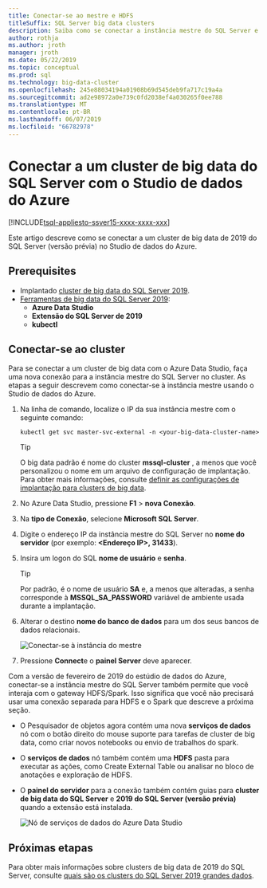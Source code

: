 ```yaml
---
title: Conectar-se ao mestre e HDFS
titleSuffix: SQL Server big data clusters
description: Saiba como se conectar a instância mestre do SQL Server e o gateway HDFS/Spark para um cluster de big data do SQL Server 2019 (visualização).
author: rothja
ms.author: jroth
manager: jroth
ms.date: 05/22/2019
ms.topic: conceptual
ms.prod: sql
ms.technology: big-data-cluster
ms.openlocfilehash: 245e88034194a01908b69d545deb9fa717c19a4a
ms.sourcegitcommit: ad2e98972a0e739c0fd2038ef4a030265f0ee788
ms.translationtype: MT
ms.contentlocale: pt-BR
ms.lasthandoff: 06/07/2019
ms.locfileid: "66782978"
---
```

# <a name="connect-to-a-sql-server-big-data-cluster-with-azure-data-studio"></a>Conectar a um cluster de big data do SQL Server com o Studio de dados do Azure

[!INCLUDE[tsql-appliesto-ssver15-xxxx-xxxx-xxx](../includes/tsql-appliesto-ssver15-xxxx-xxxx-xxx.md)]

Este artigo descreve como se conectar a um cluster de big data de 2019 do SQL Server (versão prévia) no Studio de dados do Azure.

## <a name="prerequisites"></a>Prerequisites

- Implantado [cluster de big data do SQL Server 2019](deployment-guidance.md).
- [Ferramentas de big data do SQL Server 2019](deploy-big-data-tools.md):
   - **Azure Data Studio**
   - **Extensão do SQL Server de 2019**
   - **kubectl**

## <a id="master"></a> Conectar-se ao cluster

Para se conectar a um cluster de big data com o Azure Data Studio, faça uma nova conexão para a instância mestre do SQL Server no cluster. As etapas a seguir descrevem como conectar-se à instância mestre usando o Studio de dados do Azure.

1. Na linha de comando, localize o IP da sua instância mestre com o seguinte comando:

   ```
   kubectl get svc master-svc-external -n <your-big-data-cluster-name>
   ```

   > [!TIP]
   > O big data padrão é nome do cluster **mssql-cluster** , a menos que você personalizou o nome em um arquivo de configuração de implantação. Para obter mais informações, consulte [definir as configurações de implantação para clusters de big data](deployment-custom-configuration.md#clustername).

1. No Azure Data Studio, pressione **F1** > **nova Conexão**.

1. Na **tipo de Conexão**, selecione **Microsoft SQL Server**.

1. Digite o endereço IP da instância mestre do SQL Server no **nome do servidor** (por exemplo: **\<Endereço IP\>, 31433**).

1. Insira um logon do SQL **nome de usuário** e **senha**.

   > [!TIP]
   > Por padrão, é o nome de usuário **SA** e, a menos que alteradas, a senha corresponde à **MSSQL_SA_PASSWORD** variável de ambiente usada durante a implantação.

1. Alterar o destino **nome do banco de dados** para um dos seus bancos de dados relacionais.

   ![Conectar-se à instância do mestre](./media/connect-to-big-data-cluster/connect-to-cluster.png)

1. Pressione **Connect**e o **painel Server** deve aparecer.

Com a versão de fevereiro de 2019 do estúdio de dados do Azure, conectar-se a instância mestre do SQL Server também permite que você interaja com o gateway HDFS/Spark. Isso significa que você não precisará usar uma conexão separada para HDFS e o Spark que descreve a próxima seção.

- O Pesquisador de objetos agora contém uma nova **serviços de dados** nó com o botão direito do mouse suporte para tarefas de cluster de big data, como criar novos notebooks ou envio de trabalhos do spark. 
- O **serviços de dados** nó também contém uma **HDFS** pasta para executar as ações, como Create External Table ou analisar no bloco de anotações e exploração de HDFS.
- O **painel do servidor** para a conexão também contém guias para **cluster de big data do SQL Server** e **2019 do SQL Server (versão prévia)** quando a extensão está instalada.

   ![Nó de serviços de dados do Azure Data Studio](./media/connect-to-big-data-cluster/connect-data-services-node.png)

## <a name="next-steps"></a>Próximas etapas

Para obter mais informações sobre clusters de big data de 2019 do SQL Server, consulte [quais são os clusters do SQL Server 2019 grandes dados](big-data-cluster-overview.md).